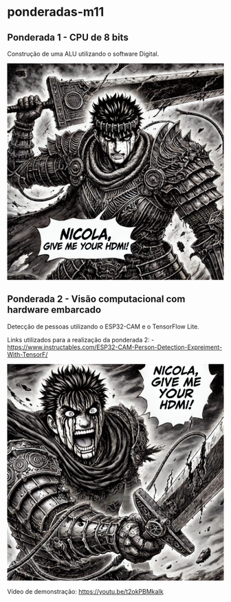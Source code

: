 # ponderadas-m11

## Ponderada 1 - CPU de 8 bits

Construção de uma ALU utilizando o software Digital.

![Nicola1](./ponderada1/Nicola1.webp)

## Ponderada 2 - Visão computacional com hardware embarcado

Detecção de pessoas utilizando o ESP32-CAM e o TensorFlow Lite.

Links utilizados para a realização da ponderada 2:
    - https://www.instructables.com/ESP32-CAM-Person-Detection-Expreiment-With-TensorF/

![Nicola2](./ponderada2/Nicola2.webp)

Vídeo de demonstração: https://youtu.be/t2okPBMkaIk